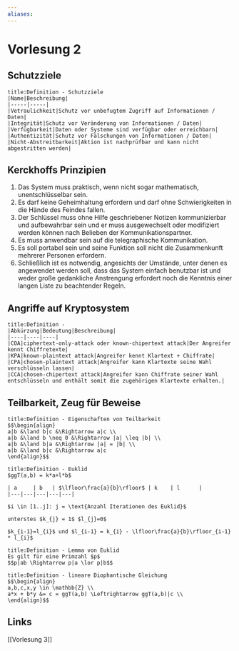 ```yaml
---
aliases: 
---
```

# Vorlesung 2 
## Schutzziele
```ad-abstract
title:Definition - Schutzziele
|Name|Beschreibung|
|-----|-----|
|Vetraulichkeit|Schutz vor unbefugtem Zugriff auf Informationen / Daten|
|Integrität|Schutz vor Veränderung von Informationen / Daten|
|Verfügbarkeit|Daten oder Systeme sind verfügbar oder erreichbarn|
|Authentizität|Schutz vor Fälschungen von Informationen / Daten|
|Nicht-Abstreitbarkeit|Aktion ist nachprüfbar und kann nicht abgestritten werden|

```
## Kerckhoffs Prinzipien
1. Das System muss praktisch, wenn nicht sogar mathematisch, unentschlüsselbar sein.
2. Es darf keine Geheimhaltung erfordern und darf ohne Schwierigkeiten in die Hände des Feindes fallen.
3. Der Schlüssel muss ohne Hilfe geschriebener Notizen kommunizierbar und aufbewahrbar sein und er muss ausgewechselt oder modifiziert werden können nach Belieben der Kommunikationspartner.
4. Es muss anwendbar sein auf die telegraphische Kommunikation.
5. Es soll portabel sein und seine Funktion soll nicht die Zusammenkunft mehrerer Personen erfordern.
6. Schließlich ist es notwendig, angesichts der Umstände, unter denen es angewendet werden soll, dass das System einfach benutzbar ist und weder große gedankliche Anstrengung erfordert noch die Kenntnis einer langen Liste zu beachtender Regeln.
## Angriffe auf Kryptosystem
```ad-abstract
title:Definition - 
|Abkürzung|Bedeutung|Beschreibung|
|----|----|----|
|COA|ciphertext-only-attack oder known-chipertext attack|Der Angreifer kennt Chiffretexte|
|KPA|known-plaintext attack|Angreifer kennt Klartext + Chiffrate|
|CPA|chosen-plaintext attack|Angreifer kann Klartexte seine Wahl verschlüsseln lassen|
|CCA|chosen-chipertext attack|Angreifer kann Chiffrate seiner Wahl entschlüsseln und enthält somit die zugehörigen Klartexte erhalten.|
```
## Teilbarkeit, Zeug für Beweise
```ad-abstract
title:Definition - Eigenschaften von Teilbarkeit
$$\begin{align}
a|b &\land b|c &\Rightarrow a|c \\
a|b &\land b \neq 0 &\Rightarrow |a| \leq |b| \\
a|b &\land b|a &\Rightarrow |a| = |b| \\
a|b &\land b|c &\Rightarrow a|c
\end{align}$$
```

```ad-abstract
title:Definition - Euklid
$ggT(a,b) = k*a+l*b$

| a     | b   | $\lfloor\frac{a}{b}\rfloor$ | k    | l      |
|---|---|---|---|---|

$i \in [1..j]: j = \text{Anzahl Iterationen des Euklid}$

unterstes $k_{j} = 1$ $l_{j}=0$

$k_{i-1}=l_{i}$ und $l_{i-1} = k_{i} - \lfloor\frac{a}{b}\rfloor_{i-1} * l_{i}$
```

```ad-abstract
title:Definition - Lemma von Euklid
Es gilt für eine Primzahl $p$
$$p|ab \Rightarrow p|a \lor p|b$$
```

```ad-abstract
title:Definition - lineare Diophantische Gleichung
$$\begin{align}
a,b,c,x,y \in \mathbb{Z} \\
a*x + b*y &= c = ggT(a,b) \Leftrightarrow ggT(a,b)|c \\
\end{align}$$
```
## Links
[[Vorlesung 3]]